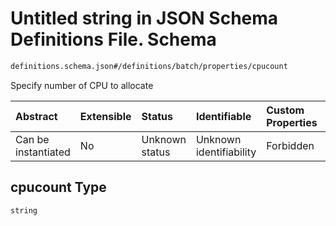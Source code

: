 # Untitled string in JSON Schema Definitions File.  Schema

```txt
definitions.schema.json#/definitions/batch/properties/cpucount
```

Specify number of CPU to allocate

| Abstract            | Extensible | Status         | Identifiable            | Custom Properties | Additional Properties | Access Restrictions | Defined In                                                                        |
| :------------------ | :--------- | :------------- | :---------------------- | :---------------- | :-------------------- | :------------------ | :-------------------------------------------------------------------------------- |
| Can be instantiated | No         | Unknown status | Unknown identifiability | Forbidden         | Allowed               | none                | [definitions.schema.json*](../out/definitions.schema.json "open original schema") |

## cpucount Type

`string`

